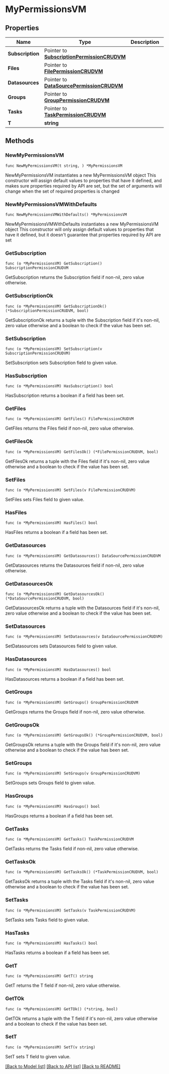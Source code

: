 # MyPermissionsVM

## Properties

Name | Type | Description | Notes
------------ | ------------- | ------------- | -------------
**Subscription** | Pointer to [**SubscriptionPermissionCRUDVM**](SubscriptionPermissionCRUDVM.md) |  | [optional] 
**Files** | Pointer to [**FilePermissionCRUDVM**](FilePermissionCRUDVM.md) |  | [optional] 
**Datasources** | Pointer to [**DataSourcePermissionCRUDVM**](DataSourcePermissionCRUDVM.md) |  | [optional] 
**Groups** | Pointer to [**GroupPermissionCRUDVM**](GroupPermissionCRUDVM.md) |  | [optional] 
**Tasks** | Pointer to [**TaskPermissionCRUDVM**](TaskPermissionCRUDVM.md) |  | [optional] 
**T** | **string** |  | 

## Methods

### NewMyPermissionsVM

`func NewMyPermissionsVM(t string, ) *MyPermissionsVM`

NewMyPermissionsVM instantiates a new MyPermissionsVM object
This constructor will assign default values to properties that have it defined,
and makes sure properties required by API are set, but the set of arguments
will change when the set of required properties is changed

### NewMyPermissionsVMWithDefaults

`func NewMyPermissionsVMWithDefaults() *MyPermissionsVM`

NewMyPermissionsVMWithDefaults instantiates a new MyPermissionsVM object
This constructor will only assign default values to properties that have it defined,
but it doesn't guarantee that properties required by API are set

### GetSubscription

`func (o *MyPermissionsVM) GetSubscription() SubscriptionPermissionCRUDVM`

GetSubscription returns the Subscription field if non-nil, zero value otherwise.

### GetSubscriptionOk

`func (o *MyPermissionsVM) GetSubscriptionOk() (*SubscriptionPermissionCRUDVM, bool)`

GetSubscriptionOk returns a tuple with the Subscription field if it's non-nil, zero value otherwise
and a boolean to check if the value has been set.

### SetSubscription

`func (o *MyPermissionsVM) SetSubscription(v SubscriptionPermissionCRUDVM)`

SetSubscription sets Subscription field to given value.

### HasSubscription

`func (o *MyPermissionsVM) HasSubscription() bool`

HasSubscription returns a boolean if a field has been set.

### GetFiles

`func (o *MyPermissionsVM) GetFiles() FilePermissionCRUDVM`

GetFiles returns the Files field if non-nil, zero value otherwise.

### GetFilesOk

`func (o *MyPermissionsVM) GetFilesOk() (*FilePermissionCRUDVM, bool)`

GetFilesOk returns a tuple with the Files field if it's non-nil, zero value otherwise
and a boolean to check if the value has been set.

### SetFiles

`func (o *MyPermissionsVM) SetFiles(v FilePermissionCRUDVM)`

SetFiles sets Files field to given value.

### HasFiles

`func (o *MyPermissionsVM) HasFiles() bool`

HasFiles returns a boolean if a field has been set.

### GetDatasources

`func (o *MyPermissionsVM) GetDatasources() DataSourcePermissionCRUDVM`

GetDatasources returns the Datasources field if non-nil, zero value otherwise.

### GetDatasourcesOk

`func (o *MyPermissionsVM) GetDatasourcesOk() (*DataSourcePermissionCRUDVM, bool)`

GetDatasourcesOk returns a tuple with the Datasources field if it's non-nil, zero value otherwise
and a boolean to check if the value has been set.

### SetDatasources

`func (o *MyPermissionsVM) SetDatasources(v DataSourcePermissionCRUDVM)`

SetDatasources sets Datasources field to given value.

### HasDatasources

`func (o *MyPermissionsVM) HasDatasources() bool`

HasDatasources returns a boolean if a field has been set.

### GetGroups

`func (o *MyPermissionsVM) GetGroups() GroupPermissionCRUDVM`

GetGroups returns the Groups field if non-nil, zero value otherwise.

### GetGroupsOk

`func (o *MyPermissionsVM) GetGroupsOk() (*GroupPermissionCRUDVM, bool)`

GetGroupsOk returns a tuple with the Groups field if it's non-nil, zero value otherwise
and a boolean to check if the value has been set.

### SetGroups

`func (o *MyPermissionsVM) SetGroups(v GroupPermissionCRUDVM)`

SetGroups sets Groups field to given value.

### HasGroups

`func (o *MyPermissionsVM) HasGroups() bool`

HasGroups returns a boolean if a field has been set.

### GetTasks

`func (o *MyPermissionsVM) GetTasks() TaskPermissionCRUDVM`

GetTasks returns the Tasks field if non-nil, zero value otherwise.

### GetTasksOk

`func (o *MyPermissionsVM) GetTasksOk() (*TaskPermissionCRUDVM, bool)`

GetTasksOk returns a tuple with the Tasks field if it's non-nil, zero value otherwise
and a boolean to check if the value has been set.

### SetTasks

`func (o *MyPermissionsVM) SetTasks(v TaskPermissionCRUDVM)`

SetTasks sets Tasks field to given value.

### HasTasks

`func (o *MyPermissionsVM) HasTasks() bool`

HasTasks returns a boolean if a field has been set.

### GetT

`func (o *MyPermissionsVM) GetT() string`

GetT returns the T field if non-nil, zero value otherwise.

### GetTOk

`func (o *MyPermissionsVM) GetTOk() (*string, bool)`

GetTOk returns a tuple with the T field if it's non-nil, zero value otherwise
and a boolean to check if the value has been set.

### SetT

`func (o *MyPermissionsVM) SetT(v string)`

SetT sets T field to given value.



[[Back to Model list]](../README.md#documentation-for-models) [[Back to API list]](../README.md#documentation-for-api-endpoints) [[Back to README]](../README.md)



